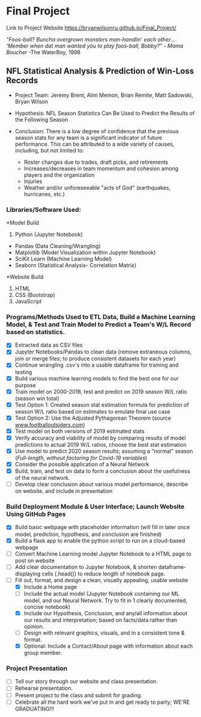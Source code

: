 # Final Project
Link to Project Website https://bryanwilsonru.github.io/Final_Project/

*"Foos-ball? Buncha overgrown monsters man-handlin' each other... 'Member when dat man wanted you to play foos-ball, Bobby?" - Mama Boucher*
-The WaterBoy, 1998

## NFL Statistical Analysis & Prediction of Win-Loss Records 

* Project Team: Jeremy Brent, Alim Memon, Brian Remite, Matt Sadowski, Bryan Wilson

* Hypothesis: NFL Season Statistics Can Be Used to Predict the Results of the Following Season

* Conclusion:
There is a low degree of confidence that the previous season stats for any team is a significant indicator of future performance. This can be attributed to a wide variety of causes, including, but not limited to: 
  - Roster changes due to trades, draft picks, and retirements
  - Increases/decreases in team momentum and cohesion among players and the organization
  - Injuries
  - Weather and/or unforeseeable "acts of God" (earthquakes, hurricanes, etc.)

### Libraries/Software Used:
*Model Build
1. Python        (Jupyter Notebook)
- Pandas         (Data Cleaning/Wrangling)
- Matplotlib     (Model Visualization within Jupyter Notebook)
- SciKit Learn   (Machine Learning Model)
- Seaborn        (Statistical Analysis- Correlation Matrix)

*Website Build
1. HTML 
2. CSS (Bootstrap)
3. JavaScript


### Programs/Methods Used to ETL Data, Build a Machine Learning Model, & Test and Train Model to Predict a Team's W/L Record based on statistics.
- [x] Extracted data as CSV files
- [x] Jupyter Notebooks/Pandas to clean data (remove extraneous columns, join or merge files; to produce consistent datasets for each year)
- [x] Continue wrangling .csv's into a usable dataframe for training and testing
- [x] Build various machine learning models to find the best one for our purpose
- [x] Train model on 2000-2018, test and predict on 2019 season W/L ratio (season win total)
- [x] Test Option 1: Created season stat estimation formula for prediction of season W/L ratio based on estimates to emulate final use case
- [x] Test Option 2: Use the Adjusted Pythagorean Theorem (source www.footballoutsiders.com)
- [x] Test model on both versions of 2019 estimated stats
- [x] Verify accuracy and viability of model by comparing results of model predictions to actual 2019 W/L ratios, choose the best stat estimation
- [x] Use model to predict 2020 season results; assuming a "normal" season (*Full-length, without factoring for Covid-19 variables*)
- [x] Consider the possible application of a Neural Network
- [x] Build, train, and test on data to form a conclusion about the usefulness of the neural network.
- [ ] Develop clear conclusion about various model performance, describe on website, and include in presentation

### Build Deployment Module & User Interface; Launch Website Using GitHub Pages
- [x] Build basic webpage with placeholder information (will fill in later once model, prediction, hypothesis, and conclusion are finished)
- [x] Build a flask app to enable the python script to run on a cloud-based webpage
- [ ] Convert Machine Learning model Jupyter Notebook to a HTML page to post on website
- [ ] Add clear documentation to Jupyter Notebook, & shorten dataframe-displaying cells (.head()) to reduce length of notebook page.
- [ ] Fill out, format, and design a clean, visually appealing, usable website
  - [x] Include a Home page
  - [ ] Include the actual model (Jupyter Notebook containing our ML model, and our Neural Network. Try to fit in 1 clearly documented, concise notebook)
  - [x] Include our Hypothesis, Conclusion, and any/all information about our results and interpretation; based on facts/data rather than opinion.
  - [ ] Design with relevant graphics, visuals, and in a consistent tone & format. 
  - [x] Optional: Include a Contact/About page with information about each group member. 
 
### Project Presentation
- [ ] Tell our story through our website and class presentation.
- [ ] Rehearse presentation.
- [ ] Present project to the class and submit for grading.
- [ ] Celebrate all the hard work we've put in and get ready to party; WE'RE GRADUATING!!!
